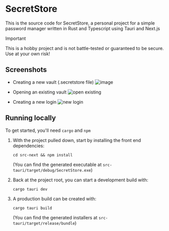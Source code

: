 # SecretStore

This is the source code for SecretStore, a personal project for a simple password manager written in Rust and Typescript using Tauri and Next.js

> [!IMPORTANT]
> This is a hobby project and is not battle-tested or guaranteed to be secure. Use at your own risk!


## Screenshots
- Creating a new vault (.secretstore file)
![image](https://github.com/jhshelnu/SecretStore/assets/36553058/cba24b1f-a083-402b-a493-efecc0ee9e91)

- Opening an existing vault
![open existing](https://github.com/jhshelnu/SecretStore/assets/36553058/488eb1e8-d760-42fd-ae5e-efa775d998b5)

- Creating a new login
![new login](https://github.com/jhshelnu/SecretStore/assets/36553058/c557e041-9e58-454e-ae29-c5d755033c4d)

## Running locally
To get started, you'll need `cargo` and `npm`
1. With the project pulled down, start by installing the front end dependencies:

     `cd src-next && npm install`

   (You can find the generated executable at `src-tauri/target/debug/SecretStore.exe`)


3. Back at the project root, you can start a development build with:

     `cargo tauri dev`

4. A production build can be created with:

     `cargo tauri build`

   (You can find the generated installers at `src-tauri/target/release/bundle`)

